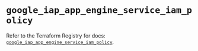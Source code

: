 # `google_iap_app_engine_service_iam_policy`

Refer to the Terraform Registry for docs: [`google_iap_app_engine_service_iam_policy`](https://registry.terraform.io/providers/hashicorp/google/6.34.0/docs/resources/iap_app_engine_service_iam_policy).
